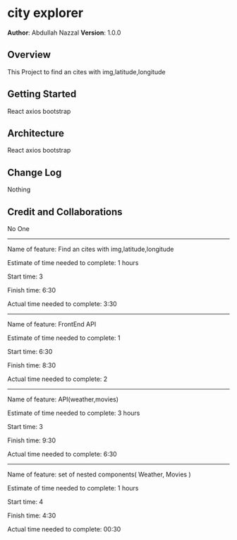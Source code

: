 # city explorer

**Author**: Abdullah Nazzal
**Version**: 1.0.0

## Overview
This Project to find an cites with img,latitude,longitude  

## Getting Started
React
axios
bootstrap

## Architecture
React
axios
bootstrap

## Change Log
Nothing

## Credit and Collaborations
No One

-----------------------------

Name of feature: Find an cites with img,latitude,longitude  

Estimate of time needed to complete: 1 hours

Start time: 3 

Finish time: 6:30

Actual time needed to complete: 3:30


--------------------------------

Name of feature: FrontEnd API

Estimate of time needed to complete: 1 

Start time: 6:30

Finish time: 8:30

Actual time needed to complete: 2

---------------------------------

Name of feature: API(weather,movies) 

Estimate of time needed to complete: 3 hours

Start time: 3 

Finish time: 9:30

Actual time needed to complete: 6:30

---------------------------------

Name of feature: set of nested components( Weather, Movies )

Estimate of time needed to complete: 1 hours

Start time: 4 

Finish time: 4:30

Actual time needed to complete: 00:30

